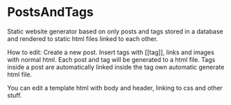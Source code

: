 # PostsAndTags
Static website generator based on only posts and tags stored in a database and rendered to static html files linked to each other.

How to edit:
Create a new post. Insert tags with [[tag]], links and images with normal html.
Each post and tag will be generated to a html file. Tags inside a post are automatically linked inside the tag own automatic generate html file.

You can edit a template html with body and header, linking to css and other stuff.